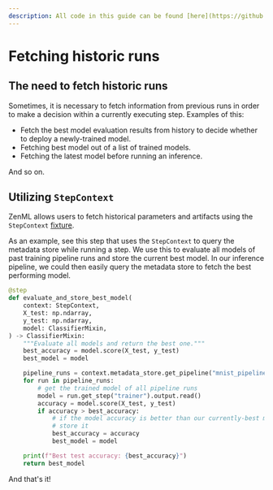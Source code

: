 ```yaml
---
description: All code in this guide can be found [here](https://github.com/zenml-io/zenml/tree/main/examples/fetch_historical_runs).
---
```


# Fetching historic runs



## The need to fetch historic runs

Sometimes, it is necessary to fetch information from previous runs in order to make a decision within a currently 
executing step. Examples of this:

* Fetch the best model evaluation results from history to decide whether to deploy a newly-trained model.
* Fetching best model out of a list of trained models.
* Fetching the latest model before running an inference.

And so on.

## Utilizing `StepContext`

ZenML allows users to fetch historical parameters and artifacts using the `StepContext` 
[fixture](step-fixtures.md).

As an example, see this step that uses the `StepContext` to query the metadata store while running a step.
We use this to evaluate all models of past training pipeline runs and store the current best model. 
In our inference pipeline, we could then easily query the metadata store to fetch the best performing model.

```python
@step
def evaluate_and_store_best_model(
    context: StepContext,
    X_test: np.ndarray,
    y_test: np.ndarray,
    model: ClassifierMixin,
) -> ClassifierMixin:
    """Evaluate all models and return the best one."""
    best_accuracy = model.score(X_test, y_test)
    best_model = model

    pipeline_runs = context.metadata_store.get_pipeline("mnist_pipeline").runs
    for run in pipeline_runs:
        # get the trained model of all pipeline runs
        model = run.get_step("trainer").output.read()
        accuracy = model.score(X_test, y_test)
        if accuracy > best_accuracy:
            # if the model accuracy is better than our currently-best model,
            # store it
            best_accuracy = accuracy
            best_model = model

    print(f"Best test accuracy: {best_accuracy}")
    return best_model
```

And that's it!